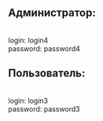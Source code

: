 
<h2>Администратор:</h2> <br>
  login: login4 <br>
  password: password4 <br>
<h2>Пользователь:</h2><br>
  login: login3 <br>
  password: password3 <br>
